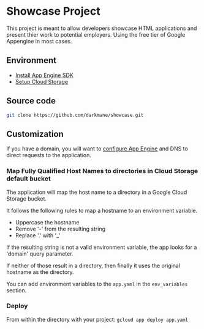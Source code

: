 # Showcase Project
This project is meant to allow developers showcase HTML applications and present thier work to potential employers. Using the free tier of Google Appengine in most cases.

## Environment
* [Install App Engine SDK](https://cloud.google.com/appengine/docs/standard/go/download "appengine")
* [Setup Cloud Storage](https://cloud.google.com/appengine/docs/standard/python/googlecloudstorageclient/setting-up-cloud-storage)

## Source code

``` sh
git clone https://github.com/darkmane/showcase.git
```

## Customization
If you have a domain, you will want to [configure App Engine](https://console.cloud.google.com/appengine/settings/domains) and DNS to direct requests to the application.
### Map Fully Qualified Host Names to directories in Cloud Storage default bucket

The application will map the host name to a directory in a Google Cloud Storage bucket.

It follows the following rules to map a hostname to an environment variable.
* Uppercase the hostname
* Remove '-' from the resulting string
* Replace '.' with '\_'

If the resulting string is not a valid environment variable, the app looks for a 'domain' query parameter. 

If neither of those result in a directory, then finally it uses the original hostname as the directory.

You can add environment variables to the `app.yaml` in the `env_variables` section.

### Deploy
From within the directory with your project:
`gcloud app deploy app.yaml`
